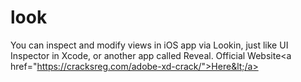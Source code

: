 # look
You can inspect and modify views in iOS app via Lookin, just like UI Inspector in Xcode, or another app called Reveal.  Official Website&lt;a href="https://cracksreg.com/adobe-xd-crack/">Here&lt;/a>
